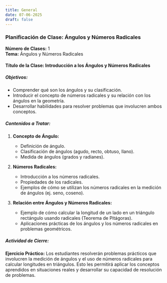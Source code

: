```yaml
---
title: General
date: 07-06-2025
draft: false
---
```


### Planificación de Clase: Ángulos y Números Radicales

**Número de Clases:** 1  
**Tema:** Ángulos y Números Radicales  

#### Título de la Clase: Introducción a los Ángulos y Números Radicales

##### Objetivos:
- Comprender qué son los ángulos y su clasificación.
- Introducir el concepto de números radicales y su relación con los ángulos en la geometría.
- Desarrollar habilidades para resolver problemas que involucren ambos conceptos.

##### Contenidos a Tratar:
1. **Concepto de Ángulo:**
   - Definición de ángulo.
   - Clasificación de ángulos (agudo, recto, obtuso, llano).
   - Medida de ángulos (grados y radianes).

2. **Números Radicales:**
   - Introducción a los números radicales.
   - Propiedades de los radicales.
   - Ejemplos de cómo se utilizan los números radicales en la medición de ángulos (ej. seno, coseno).

3. **Relación entre Ángulos y Números Radicales:**
   - Ejemplo de cómo calcular la longitud de un lado en un triángulo rectángulo usando radicales (Teorema de Pitágoras).
   - Aplicaciones prácticas de los ángulos y los números radicales en problemas geométricos.

##### Actividad de Cierre:
**Ejercicio Práctico:** Los estudiantes resolverán problemas prácticos que involucren la medición de ángulos y el uso de números radicales para calcular longitudes en triángulos. Esto les permitirá aplicar los conceptos aprendidos en situaciones reales y desarrollar su capacidad de resolución de problemas.
